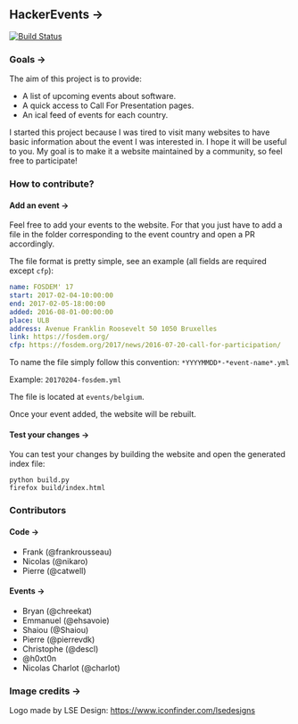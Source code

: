 ## HackerEvents ->

[![Build Status](https://travis-ci.org/hackerevents/hackerevents.svg?branch=master)](https://travis-ci.org/hackerevents/hackerevents)

### Goals ->

The aim of this project is to provide:

* A list of upcoming events about software.
* A quick access to Call For Presentation pages.
* An ical feed of events for each country.

I started this project because I was tired to visit many websites to have basic
information about the event I was interested in. I hope it will be useful to
you. My goal is to make it a website maintained by a community, so feel free to
participate!

### How to contribute?

#### Add an event ->

Feel free to add your events to the website. For that you just have to add a file in the folder corresponding to the event country and open a PR accordingly.

The file format is pretty simple, see an example (all fields are required except `cfp`):

```yaml
name: FOSDEM' 17
start: 2017-02-04-10:00:00
end: 2017-02-05-18:00:00
added: 2016-08-01-00:00:00
place: ULB
address: Avenue Franklin Roosevelt 50 1050 Bruxelles
link: https://fosdem.org/
cfp: https://fosdem.org/2017/news/2016-07-20-call-for-participation/
```

To name the file simply follow this convention: `*YYYYMMDD*-*event-name*.yml`

Example: `20170204-fosdem.yml`

The file is located at `events/belgium`.

Once your event added, the website will be rebuilt. 

#### Test your changes ->

You can test your changes by building the website and open the generated index
file:

    python build.py
    firefox build/index.html


### Contributors

#### Code ->

* Frank (@frankrousseau)
* Nicolas (@nikaro)
* Pierre (@catwell)

#### Events ->

* Bryan (@chreekat)
* Emmanuel (@ehsavoie)
* Shaiou (@Shaiou)
* Pierre (@pierrevdk)
* Christophe (@descl)
* @h0xt0n
* Nicolas Charlot (@charlot)

### Image credits ->

Logo made by LSE Design: https://www.iconfinder.com/lsedesigns
